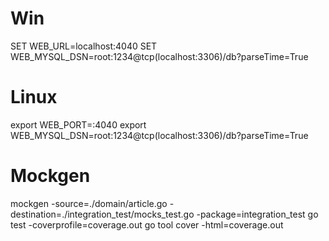 # Win

  SET WEB_URL=localhost:4040
  SET WEB_MYSQL_DSN=root:1234@tcp(localhost:3306)/db?parseTime=True

# Linux

  export WEB_PORT=:4040
  export WEB_MYSQL_DSN=root:1234@tcp(localhost:3306)/db?parseTime=True
  
# Mockgen
  
  mockgen -source=./domain/article.go -destination=./integration_test/mocks_test.go -package=integration_test
  go test -coverprofile=coverage.out
  go tool cover -html=coverage.out